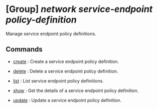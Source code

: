 # [Group] _network service-endpoint policy-definition_

Manage service endpoint policy definitions.

## Commands

- [create](/Commands/network/service-endpoint/policy-definition/_create.md)
: Create a service endpoint policy definition.

- [delete](/Commands/network/service-endpoint/policy-definition/_delete.md)
: Delete a service endpoint policy definition.

- [list](/Commands/network/service-endpoint/policy-definition/_list.md)
: List service endpoint policy definitions.

- [show](/Commands/network/service-endpoint/policy-definition/_show.md)
: Get the details of a service endpoint policy definition.

- [update](/Commands/network/service-endpoint/policy-definition/_update.md)
: Update a service endpoint policy definition.

